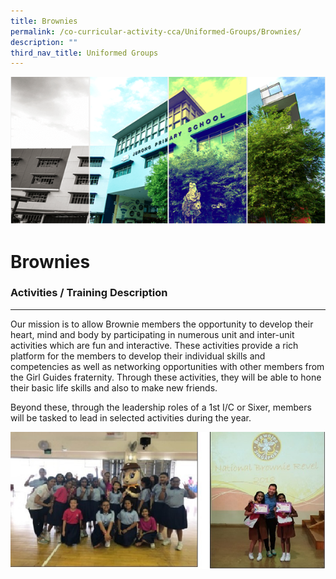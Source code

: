 ```yaml
---
title: Brownies
permalink: /co-curricular-activity-cca/Uniformed-Groups/Brownies/
description: ""
third_nav_title: Uniformed Groups
---
```

![](/images/Banner.png)

Brownies
========

### Activities / Training Description
---------------------------------

Our mission is to allow Brownie members the opportunity to develop their heart, mind and body by participating in numerous unit and inter-unit activities which are fun and interactive. These activities provide a rich platform for the members to develop their individual skills and competencies as well as networking opportunities with other members from the Girl Guides fraternity. Through these activities, they will be able to hone their basic life skills and also to make new friends.               
  
Beyond these, through the leadership roles of a 1st I/C or Sixer, members will be tasked to lead in selected activities during the year.


![](/images/Brownie_CCA2020.jpg)